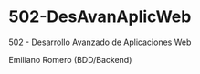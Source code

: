 # 502-DesAvanAplicWeb
502 - Desarrollo Avanzado de Aplicaciones Web


Emiliano Romero (BDD/Backend)
